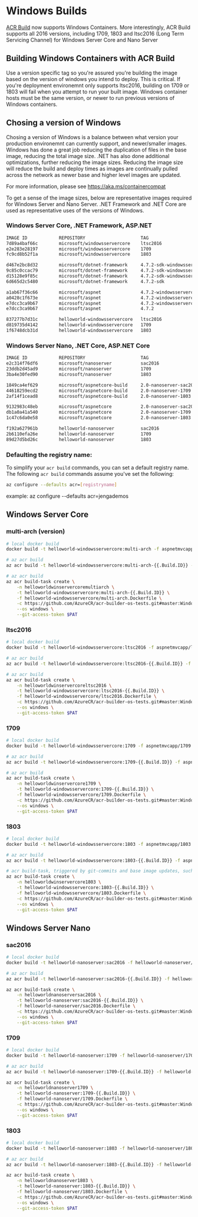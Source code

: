 # Windows Builds 

[ACR Build](https://aka.ms/acr/build) now supports Windows Containers. More interestingly, ACR Build supports all 2016 versions, including 1709, 1803 and ltsc2016 (Long Term Servicing Channel) for Windows Server Core and Nano Server

## Building Windows Containers with ACR Build
Use a version specific tag so you're assured you're building the image based on the version of windows you intend to deploy.
This is critical. If you're deployment environemnt only supports ltsc2016, building on 1709 or 1803 will fail when you attempt to run your built image. Windows container hosts must be the same version, or newer to run previous versions of Windows containers. 

## Chosing a version of Windows
Chosing a version of Windows is a balance between what version your production environemnt can currently support, and newer/smaller images. Windows has done a great job reducing the duplication of files in the base image, reducing the total image size. .NET has also done additional optimizations, further reducing the image sizes. Reducing the image size will reduce the build and deploy times as images are continually pulled across the network as newer base and higher level images are updated.

For more information, please see https://aka.ms/containercompat

To get a sense of the image sizes, below are representative images required for Windows Server and Nano Server. .NET Framework and .NET Core are used as representative uses of the versions of Windows.

### Windows Server Core, .NET Framework, ASP.NET
``` Bash
IMAGE ID            REPOSITORY                     TAG                                    SIZE
7d89a4baf66c        microsoft/windowsservercore    ltsc2016                               10.7GB
e2e283e28197        microsoft/windowsservercore    1709                                   6.39GB
fc9cd8b52f1a        microsoft/windowsservercore    1803                                   4.76GB

d467e2bc8d32        microsoft/dotnet-framework     4.7.2-sdk-windowsservercore-ltsc2016   14.9GB
9c85c0ccac79        microsoft/dotnet-framework     4.7.2-sdk-windowsservercore-1709       10.5GB
d15128e9f85c        microsoft/dotnet-framework     4.7.2-sdk-windowsservercore-1803       7.38GB
6d665d2c5480        microsoft/dotnet-framework     4.7.2-sdk                              7.17GB

a1ab67f36c66        microsoft/aspnet               4.7.2-windowsservercore-ltsc2016       13.6GB
a0428c1f673e        microsoft/aspnet               4.7.2-windowsservercore-1709           9.14GB
e7dcc3ca9b67        microsoft/aspnet               4.7.2-windowsservercore-1803           5.01GB
e7dcc3ca9b67        microsoft/aspnet               4.7.2                                  5.01GB

837277b7d31c        helloworld-windowsservercore   ltsc2016                               13.6GB
d819735d4142        helloworld-windowsservercore   1709                                   9.16GB
1f6748dcb31d        helloworld-windowsservercore   1803                                   5.04GB
```

### Windows Server Nano, .NET Core, ASP.NET Core

``` Bash
IMAGE ID            REPOSITORY                     TAG                                    SIZE
e2c314f76df6        microsoft/nanoserver           sac2016                                1.13GB
23ddb2d45ad9        microsoft/nanoserver           1709                                   329MB
3ba4e30fed90        microsoft/nanoserver           1803                                   337MB

1849ca4ef629        microsoft/aspnetcore-build     2.0-nanoserver-sac2016                 3.01GB
44618259ecd2        microsoft/aspnetcore-build     2.0-nanoserver-1709                    2.05GB
2af14f1cead8        microsoft/aspnetcore-build     2.0-nanoserver-1803                    2.06GB

9132983c48eb        microsoft/aspnetcore           2.0-nanoserver-sac2016                 1.29GB
db1a0a41a540        microsoft/aspnetcore           2.0-nanoserver-1709                    447MB
1c47c6da0e58        microsoft/aspnetcore           2.0-nanoserver-1803                    524MB

f192a627961b        helloworld-nanoserver          sac2016                                1.29GB
2b6110efa26e        helloworld-nanoserver          1709                                   449MB
89d27d5bd26c        helloworld-nanoserver          1803                                   527MB
```

### Defaulting the registry name:
To simplify your `acr build` commands, you can set a default registry name.
The following `acr build` commands assume you've set the following:

``` bash
az configure --defaults acr=[registryname]
```
example:
az configure --defaults acr=jengademos

## Windows Server Core
### multi-arch (version)
``` bash
# local docker build
docker build -t helloworld-windowsservercore:multi-arch -f aspnetmvcapp/multi-arch.Dockerfile .

# az acr build
az acr build -t helloworld-windowsservercore:multi-arch-{{.Build.ID}} -f aspnetmvcapp/multi-arch.Dockerfile --os windows https://github.com/AzureCR/acr-builder-os-tests.git#master:Windows/Servercore

# az acr build
az acr build-task create \
    -n helloworldwinservercoremultiarch \
    -t helloworld-windowsservercore:multi-arch-{{.Build.ID}} \
    -f helloworld-windowsservercore/multi-arch.Dockerfile \
    -c https://github.com/AzureCR/acr-builder-os-tests.git#master:Windows/Nanoserver \
    --os windows \
    --git-access-token $PAT

```

### ltsc2016
``` bash
# local docker build
docker build -t helloworld-windowsservercore:ltsc2016 -f aspnetmvcapp/ltsc2016.Dockerfile .

# az acr build
az acr build -t helloworld-windowsservercore:ltsc2016-{{.Build.ID}} -f aspnetmvcapp/ltsc2016.Dockerfile --os windows https://github.com/AzureCR/acr-builder-os-tests.git#master:Windows/Servercore

# az acr build
az acr build-task create \
    -n helloworldwinservercoreltsc2016 \
    -t helloworld-windowsservercore:ltsc2016-{{.Build.ID}} \
    -f helloworld-windowsservercore/ltsc2016.Dockerfile \
    -c https://github.com/AzureCR/acr-builder-os-tests.git#master:Windows/Nanoserver \
    --os windows \
    --git-access-token $PAT

```

### 1709
``` bash
# local docker build
docker build -t helloworld-windowsservercore:1709 -f aspnetmvcapp/1709.Dockerfile .

# az acr build
az acr build -t helloworld-windowsservercore:1709-{{.Build.ID}} -f aspnetmvcapp/1709.Dockerfile --os windows https://github.com/AzureCR/acr-builder-os-tests.git#master:Windows/Servercore

# az acr build
az acr build-task create \
    -n helloworldwinservercore1709 \
    -t helloworld-windowsservercore:1709-{{.Build.ID}} \
    -f helloworld-windowsservercore/1709.Dockerfile \
    -c https://github.com/AzureCR/acr-builder-os-tests.git#master:Windows/Nanoserver \
    --os windows \
    --git-access-token $PAT

```

### 1803
``` bash
# local docker build
docker build -t helloworld-windowsservercore:1803 -f aspnetmvcapp/1803.Dockerfile .

# az acr build
az acr build -t helloworld-windowsservercore:1803-{{.Build.ID}} -f aspnetmvcapp/1803.Dockerfile --os windows https://github.com/AzureCR/acr-builder-os-tests.git#master:Windows/Servercore

# acr build-task, triggered by git-commits and base image updates, such as windows server core
az acr build-task create \
    -n helloworldwinservercore1803 \
    -t helloworld-windowsservercore:1803-{{.Build.ID}} \
    -f helloworld-windowsservercore/1803.Dockerfile \
    -c https://github.com/AzureCR/acr-builder-os-tests.git#master:Windows/Nanoserver \
    --os windows \
    --git-access-token $PAT
```


## Windows Server Nano

### sac2016
``` bash
# local docker build
docker build -t helloworld-nanoserver:sac2016 -f helloworld-nanoserver/sac2016.Dockerfile .

# az acr build
az acr build -t helloworld-nanoserver:sac2016-{{.Build.ID}} -f helloworld-nanoserver/sac2016.Dockerfile  --os windows https://github.com/AzureCR/acr-builder-os-tests.git#master:Windows/Nanoserver 

az acr build-task create \
    -n helloworldnanoserversac2016 \
    -t helloworld-nanoserver:sac2016-{{.Build.ID}} \
    -f helloworld-nanoserver/sac2016.Dockerfile \
    -c https://github.com/AzureCR/acr-builder-os-tests.git#master:Windows/Nanoserver \
    --os windows \
    --git-access-token $PAT
```

### 1709
``` bash
# local docker build
docker build -t helloworld-nanoserver:1709 -f helloworld-nanoserver/1709.Dockerfile .

# az acr build
az acr build -t helloworld-nanoserver:1709-{{.Build.ID}} -f helloworld-nanoserver/1709.Dockerfile  --os windows https://github.com/AzureCR/acr-builder-os-tests.git#master:Windows/Nanoserver 

az acr build-task create \
    -n helloworldnanoserver1709 \
    -t helloworld-nanoserver:1709-{{.Build.ID}} \
    -f helloworld-nanoserver/1709.Dockerfile \
    -c https://github.com/AzureCR/acr-builder-os-tests.git#master:Windows/Nanoserver \
    --os windows \
    --git-access-token $PAT
```

### 1803
``` bash
# local docker build
docker build -t helloworld-nanoserver:1803 -f helloworld-nanoserver/1803.Dockerfile .

# az acr build
az acr build -t helloworld-nanoserver:1803-{{.Build.ID}} -f helloworld-nanoserver/1803.Dockerfile  --os windows https://github.com/AzureCR/acr-builder-os-tests.git#master:Windows/Nanoserver 

az acr build-task create \
    -n helloworldnanoserver1803 \
    -t helloworld-nanoserver:1803-{{.Build.ID}} \
    -f helloworld-nanoserver/1803.Dockerfile \
    -c https://github.com/AzureCR/acr-builder-os-tests.git#master:Windows/Nanoserver \
    --os windows \
    --git-access-token $PAT

```



